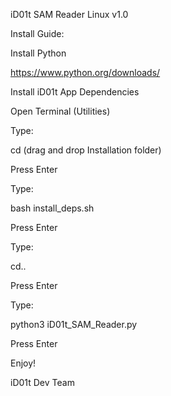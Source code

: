 iD01t SAM Reader Linux v1.0


Install Guide:


Install Python

https://www.python.org/downloads/


Install iD01t App Dependencies


Open Terminal (Utilities)


Type:

cd (drag and drop Installation folder)

Press Enter

Type:

bash install_deps.sh

Press Enter

Type:

cd..

Press Enter

Type:

python3 iD01t_SAM_Reader.py

Press Enter

Enjoy!


iD01t Dev Team




